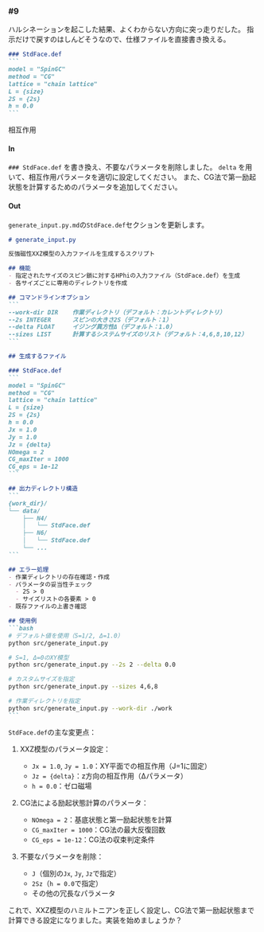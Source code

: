 ### #9

ハルシネーションを起こした結果、よくわからない方向に突っ走りだした。
指示だけで戻すのはしんどそうなので、仕様ファイルを直接書き換える。

```` md
### StdFace.def
```
model = "SpinGC"
method = "CG"
lattice = "chain lattice"
L = {size}
2S = {2s}
h = 0.0
```
````

相互作用

#### In

 `### StdFace.def` を書き換え、不要なパラメータを削除しました。 `delta` を用いて、相互作用パラメータを適切に設定してください。
 また、CG法で第一励起状態を計算するためのパラメータを追加してください。

#### Out

`generate_input.py.md`の`StdFace.def`セクションを更新します。

````markdown:references/src/generate_input.py.md
# generate_input.py

反強磁性XXZ模型の入力ファイルを生成するスクリプト

## 機能
- 指定されたサイズのスピン鎖に対するHPhiの入力ファイル（StdFace.def）を生成
- 各サイズごとに専用のディレクトリを作成

## コマンドラインオプション
```
--work-dir DIR    作業ディレクトリ（デフォルト：カレントディレクトリ）
--2s INTEGER      スピンの大きさ2S（デフォルト：1）
--delta FLOAT     イジング異方性Δ（デフォルト：1.0）
--sizes LIST      計算するシステムサイズのリスト（デフォルト：4,6,8,10,12）
```

## 生成するファイル

### StdFace.def
```
model = "SpinGC"
method = "CG"
lattice = "chain lattice"
L = {size}
2S = {2s}
h = 0.0
Jx = 1.0
Jy = 1.0
Jz = {delta}
NOmega = 2
CG_maxIter = 1000
CG_eps = 1e-12
```

## 出力ディレクトリ構造
```
{work_dir}/
└── data/
    ├── N4/
    │   └── StdFace.def
    ├── N6/
    │   └── StdFace.def
    └── ...
```

## エラー処理
- 作業ディレクトリの存在確認・作成
- パラメータの妥当性チェック
  - 2S > 0
  - サイズリストの各要素 > 0
- 既存ファイルの上書き確認

## 使用例
```bash
# デフォルト値を使用（S=1/2, Δ=1.0）
python src/generate_input.py

# S=1, Δ=0のXY模型
python src/generate_input.py --2s 2 --delta 0.0

# カスタムサイズを指定
python src/generate_input.py --sizes 4,6,8

# 作業ディレクトリを指定
python src/generate_input.py --work-dir ./work
```
````

`StdFace.def`の主な変更点：

1. XXZ模型のパラメータ設定：
   - `Jx = 1.0`, `Jy = 1.0`：XY平面での相互作用（J=1に固定）
   - `Jz = {delta}`：z方向の相互作用（Δパラメータ）
   - `h = 0.0`：ゼロ磁場

2. CG法による励起状態計算のパラメータ：
   - `NOmega = 2`：基底状態と第一励起状態を計算
   - `CG_maxIter = 1000`：CG法の最大反復回数
   - `CG_eps = 1e-12`：CG法の収束判定条件

3. 不要なパラメータを削除：
   - `J`（個別の`Jx`, `Jy`, `Jz`で指定）
   - `2Sz`（`h = 0.0`で指定）
   - その他の冗長なパラメータ

これで、XXZ模型のハミルトニアンを正しく設定し、CG法で第一励起状態まで計算できる設定になりました。実装を始めましょうか？

